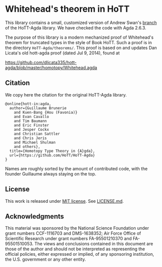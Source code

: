 Whitehead's theorem in HoTT
============================

This library contains a small, customized version of Andrew Swan's [branch](https://github.com/awswan/HoTT-Agda/tree/agda-2.6.1-compatible) of the HoTT-Agda library. We have checked the code with Agda 2.6.3.

The purpose of this library is a modern mechanized proof of Whitehead's theorem
for truncated types in the style of Book HoTT. Such a proof is in the directory
`HoTT-Agda/theorems/`. This proof is based on and updates Dan Licata's old
hott-agda proof (dated Jul 9, 2014), found at

  https://github.com/dlicata335/hott-agda/blob/master/homotopy/Whitehead.agda

Citation
--------

We copy here the citation for the original HoTT-Agda library.

```
@online{hott-in:agda,
  author={Guillaume Brunerie
    and Kuen-Bang {Hou (Favonia)}
    and Evan Cavallo
    and Tim Baumann
    and Eric Finster
    and Jesper Cockx
    and Christian Sattler
    and Chris Jeris
    and Michael Shulman
    and others},
  title={Homotopy Type Theory in {A}gda},
  url={https://github.com/HoTT/HoTT-Agda}
}
```

Names are roughly sorted by the amount of contributed code, with the founder Guillaume always staying on the
top.

License
-------
This work is released under [MIT license](https://opensource.org/licenses/MIT).
See [LICENSE.md](LICENSE.md).

Acknowledgments
---------------

This material was sponsored by the National Science Foundation under grant numbers CCF-1116703 and DMS-1638352;
Air Force Office of Scientific Research under grant numbers FA-95501210370 and FA-95501510053.
The views and conclusions contained in this document are those of the author and should not be
interpreted as representing the official policies, either expressed or implied, of any sponsoring
institution, the U.S. government or any other entity.